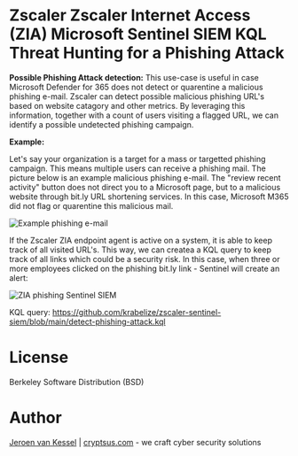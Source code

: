 # Zscaler Zscaler Internet Access (ZIA) Microsoft Sentinel SIEM KQL Threat Hunting for a Phishing Attack

**Possible Phishing Attack detection:**
This use-case is useful in case Microsoft Defender for 365 does not detect or quarentine a malicious phishing e-mail. Zscaler can detect possible malicious phishing URL's based on website catagory and other metrics. By leveraging this information, together with a count of users visiting a flagged URL, we can identify a possible undetected phishing campaign. 

**Example:**

Let's say your organization is a target for a mass or targetted phishing campaign. This means multiple users can receive a phishing mail. The picture below is an example malicious phishing e-mail. The "review recent activity" button does not direct you to a Microsoft page, but to a malicious website through bit.ly URL shortening services. In this case, Microsoft M365 did not flag or quarentine this malicious mail.

![Example phishing e-mail](https://github.com/krabelize/zscaler-sentinel-siem/blob/main/phishing-mail.png)

If the Zscaler ZIA endpoint agent is active on a system, it is able to keep track of all visited URL's. This way, we can createa a KQL query to keep track of all links which could be a security risk. In this case, when three or more employees clicked on the phishing bit.ly link - Sentinel will create an alert:

![ZIA phishing Sentinel SIEM](https://github.com/krabelize/zscaler-sentinel-siem/blob/main/zscaler-phishing-siem.jpeg)

KQL query: https://github.com/krabelize/zscaler-sentinel-siem/blob/main/detect-phishing-attack.kql

# License
Berkeley Software Distribution (BSD)

# Author
[Jeroen van Kessel](https://twitter.com/jeroenvkessel) | [cryptsus.com](https://cryptsus.com) - we craft cyber security solutions
